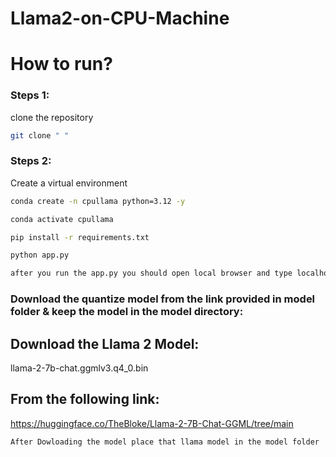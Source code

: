 # Llama2-on-CPU-Machine

# How to run?

### Steps 1:

clone the repository

```bash
git clone " "
```

### Steps 2:

Create a virtual environment

```bash
conda create -n cpullama python=3.12 -y
```

```bash
conda activate cpullama
```

```bash
pip install -r requirements.txt
```

```bash
python app.py
```
```bash
after you run the app.py you should open local browser and type localhost:"your port number(8080 or 8050)"
```

### Download the quantize model from the link provided in model folder & keep the model in the model directory:


## Download the Llama 2 Model:

llama-2-7b-chat.ggmlv3.q4_0.bin


## From the following link:
https://huggingface.co/TheBloke/Llama-2-7B-Chat-GGML/tree/main


```bash
After Dowloading the model place that llama model in the model folder 

```
